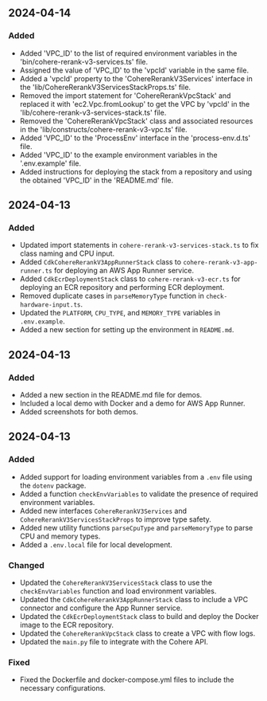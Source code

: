 ## 2024-04-14

### Added
- Added 'VPC_ID' to the list of required environment variables in the 'bin/cohere-rerank-v3-services.ts' file.
- Assigned the value of 'VPC_ID' to the 'vpcId' variable in the same file.
- Added a 'vpcId' property to the 'CohereRerankV3Services' interface in the 'lib/CohereRerankV3ServicesStackProps.ts' file.
- Removed the import statement for 'CohereRerankVpcStack' and replaced it with 'ec2.Vpc.fromLookup' to get the VPC by 'vpcId' in the 'lib/cohere-rerank-v3-services-stack.ts' file.
- Removed the 'CohereRerankVpcStack' class and associated resources in the 'lib/constructs/cohere-rerank-v3-vpc.ts' file.
- Added 'VPC_ID' to the 'ProcessEnv' interface in the 'process-env.d.ts' file.
- Added 'VPC_ID' to the example environment variables in the '.env.example' file.
- Added instructions for deploying the stack from a repository and using the obtained 'VPC_ID' in the 'README.md' file.

## 2024-04-13

### Added
- Updated import statements in `cohere-rerank-v3-services-stack.ts` to fix class naming and CPU input.
- Added `CdkCohereRerankV3AppRunnerStack` class to `cohere-rerank-v3-app-runner.ts` for deploying an AWS App Runner service.
- Added `CdkEcrDeploymentStack` class to `cohere-rerank-v3-ecr.ts` for deploying an ECR repository and performing ECR deployment.
- Removed duplicate cases in `parseMemoryType` function in `check-hardware-input.ts`.
- Updated the `PLATFORM`, `CPU_TYPE`, and `MEMORY_TYPE` variables in `.env.example`.
- Added a new section for setting up the environment in `README.md`.

## 2024-04-13

### Added
- Added a new section in the README.md file for demos.
- Included a local demo with Docker and a demo for AWS App Runner.
- Added screenshots for both demos.

## 2024-04-13

### Added
- Added support for loading environment variables from a `.env` file using the `dotenv` package.
- Added a function `checkEnvVariables` to validate the presence of required environment variables.
- Added new interfaces `CohereRerankV3Services` and `CohereRerankV3ServicesStackProps` to improve type safety.
- Added new utility functions `parseCpuType` and `parseMemoryType` to parse CPU and memory types.
- Added a `.env.local` file for local development.

### Changed
- Updated the `CohereRerankV3ServicesStack` class to use the `checkEnvVariables` function and load environment variables.
- Updated the `CdkCohereRerankV3AppRunnerStack` class to include a VPC connector and configure the App Runner service.
- Updated the `CdkEcrDeploymentStack` class to build and deploy the Docker image to the ECR repository.
- Updated the `CohereRerankVpcStack` class to create a VPC with flow logs.
- Updated the `main.py` file to integrate with the Cohere API.

### Fixed
- Fixed the Dockerfile and docker-compose.yml files to include the necessary configurations.